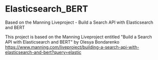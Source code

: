 # Elasticsearch_BERT
Based on the Manning Liveproject - Build a Search API with Elasticsearch and BERT


This project is based on the Manning Liveproject entitled "Build a Search API with Elasticsearch and BERT" by Olesya Bondarenko
https://www.manning.com/liveproject/building-a-search-api-with-elasticsearch-and-bert?query=elastic
